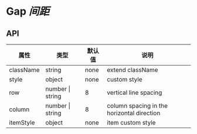 # Gap *间距*

<example />

## API

| 属性 | 类型 | 默认值 | 说明 |
| --- | --- | --- | --- |
| className | string | none | extend className |
| style | object | none | custom style |
| row | number \| string | 8 | vertical line spacing |
| column | number \| string | 8 | column spacing in the horizontal direction |
| itemStyle | object | none | item custom style |